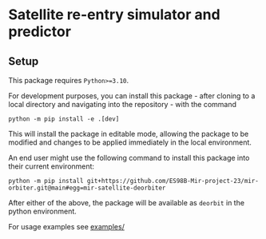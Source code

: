 # Satellite re-entry simulator and predictor

## Setup

This package requires `Python>=3.10`.

For development purposes, you can install this package - after cloning to a local directory and navigating into the repository - with the command

```
python -m pip install -e .[dev]
```

This will install the package in editable mode, allowing the package to be modified and changes to be applied immediately in the local environment.

An end user might use the following command to install this package into their current environment:

```
python -m pip install git+https://github.com/ES98B-Mir-project-23/mir-orbiter.git@main#egg=mir-satellite-deorbiter
```

After either of the above, the package will be available as `deorbit` in the python environment.

For usage examples see [examples/](examples)
